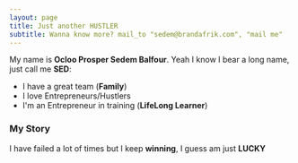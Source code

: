 ```yaml
---
layout: page
title: Just another HUSTLER
subtitle: Wanna know more? mail_to "sedem@brandafrik.com", "mail me"
---
```


My name is **Ocloo Prosper Sedem Balfour**. Yeah I know I bear a long name, just call me **SED**:

- I have a great team (**Family**)
- I love Entrepreneurs/Hustlers 
- I'm an Entrepreneur in training (**LifeLong Learner**)



### My Story

I have failed a lot of times but I keep **winning**, I guess am just **LUCKY** 

